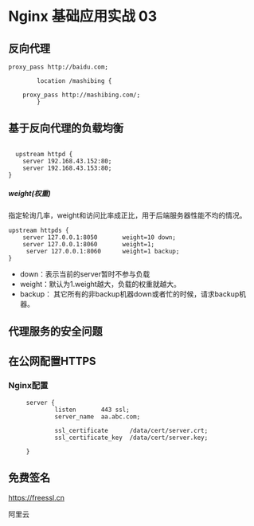 # Nginx 基础应用实战 03



## 反向代理

`proxy_pass http://baidu.com;`

```
        location /mashibing {
           
	proxy_pass http://mashibing.com/;
        }
```

## 基于反向代理的负载均衡



```

  upstream httpd {
    server 192.168.43.152:80;
    server 192.168.43.153:80;
}
```

##### **weight(权重)**

指定轮询几率，weight和访问比率成正比，用于后端服务器性能不均的情况。

```
upstream httpds {
    server 127.0.0.1:8050       weight=10 down;
    server 127.0.0.1:8060       weight=1;
     server 127.0.0.1:8060      weight=1 backup;
}
```

- down：表示当前的server暂时不参与负载 
- weight：默认为1.weight越大，负载的权重就越大。 
- backup： 其它所有的非backup机器down或者忙的时候，请求backup机器。

## 代理服务的安全问题

## 在公网配置HTTPS

### Nginx配置

```
     server {
             listen       443 ssl;
             server_name  aa.abc.com;

             ssl_certificate      /data/cert/server.crt;
             ssl_certificate_key  /data/cert/server.key;

     }
```

## 免费签名

https://freessl.cn

阿里云